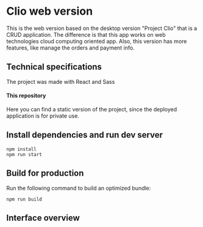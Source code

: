 # Clio web version

This is the web version based on the desktop version "Project Clio" that is a CRUD application. The difference is that this app works on web technologies cloud computing oriented app. Also, this version has more features, like manage the orders and payment info.

## Technical specifications

The project was made with React and Sass

#### This repository

Here you can find a static version of the project, since the deployed application is for private use.

## Install dependencies and run dev server

```
npm install
npm run start
```

## Build for production

Run the following command to build an optimized bundle:

```
npm run build
```

## Interface overview
